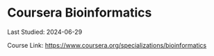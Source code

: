# Coursera Bioinformatics
Last Studied: 2024-06-29

Course Link: https://www.coursera.org/specializations/bioinformatics